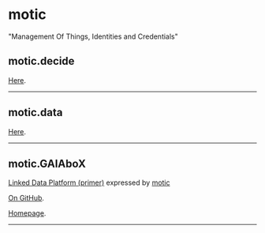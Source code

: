 # motic

"Management Of Things, Identities and Credentials"

## motic.decide

[Here](./decide/README.md).

---

## motic.data

[Here](./data/README.md).

---

## motic.GAIAboX

[Linked Data Platform (primer)](https://www.w3.org/TR/ldp-primer/) expressed by [motic](./README.md)

[On GitHub](https://github.com/nicosResearchAndDevelopment/nrd-GAIAboX).

[Homepage](https://www.GAIAboX.eu).

---


